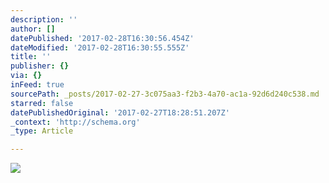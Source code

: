 ```yaml
---
description: ''
author: []
datePublished: '2017-02-28T16:30:56.454Z'
dateModified: '2017-02-28T16:30:55.555Z'
title: ''
publisher: {}
via: {}
inFeed: true
sourcePath: _posts/2017-02-27-3c075aa3-f2b3-4a70-ac1a-92d6d240c538.md
starred: false
datePublishedOriginal: '2017-02-27T18:28:51.207Z'
_context: 'http://schema.org'
_type: Article

---
```

![](https://the-grid-user-content.s3-us-west-2.amazonaws.com/843c3328-37de-4ec2-ba2b-1b7d99df8f51.jpg)